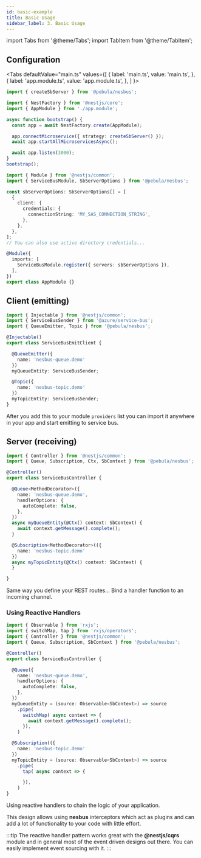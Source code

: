 ```yaml
---
id: basic-example
title: Basic Usage
sidebar_label: 3. Basic Usage
---
```

import Tabs from '@theme/Tabs';
import TabItem from '@theme/TabItem';

## Configuration

<Tabs defaultValue="main.ts"
  values={[
    { label: 'main.ts', value: 'main.ts', },
    { label: 'app.module.ts', value: 'app.module.ts', },
  ]
}>

<TabItem value="main.ts">

```typescript title=""main.ts"
import { createSbServer } from '@pebula/nesbus';

import { NestFactory } from '@nestjs/core';
import { AppModule } from './app.module';

async function bootstrap() {
  const app = await NestFactory.create(AppModule);

  app.connectMicroservice({ strategy: createSbServer() });
  await app.startAllMicroservicesAsync();

  await app.listen(3000);
}
bootstrap();
```

</TabItem>

<TabItem value="app.module.ts">

```typescript title="app.module.ts"
import { Module } from '@nestjs/common';
import { ServiceBusModule, SbServerOptions } from '@pebula/nesbus';

const sbServerOptions: SbServerOptions[] = [
  {
    client: {
      credentials: {
        connectionString: 'MY_SAS_CONNECTION_STRING',
      },
    },
  },
];
// You can also use active directory credentials...

@Module({
  imports: [
    ServiceBusModule.register({ servers: sbServerOptions }),
  ],
})
export class AppModule {}
```

</TabItem>

</Tabs>

## Client (emitting)

```typescript
import { Injectable } from '@nestjs/common';
import { ServiceBusSender } from '@azure/service-bus';
import { QueueEmitter, Topic } from '@pebula/nesbus';

@Injectable()
export class ServiceBusEmitClient {

  @QueueEmitter({
    name: 'nesbus-queue.demo'
  })
  myQueueEntity: ServiceBusSender;

  @Topic({
    name: 'nesbus-topic.demo'
  })
  myTopicEntity: ServiceBusSender;
}
```

After you add this to your module `providers` list you can import it anywhere in your app and start emitting to service bus.

## Server (receiving)

```typescript
import { Controller } from '@nestjs/common';
import { Queue, Subscription, Ctx, SbContext } from '@pebula/nesbus';

@Controller()
export class ServiceBusController {

  @Queue<MethodDecorator>({
    name: 'nesbus-queue.demo',
    handlerOptions: {
      autoComplete: false,
    },
  })
  async myQueueEntity(@Ctx() context: SbContext) {
    await context.getMessage().complete();
  }

  @Subscription<MethodDecorator>(({
    name: 'nesbus-topic.demo'
  })
  async myTopicEntity(@Ctx() context: SbContext) {
  }

}
```

Same way you define your REST routes... Bind a handler function to an incoming channel.

### Using Reactive Handlers

```typescript
import { Observable } from 'rxjs';
import { switchMap, tap } from 'rxjs/operators';
import { Controller } from '@nestjs/common';
import { Queue, Subscription, SbContext } from '@pebula/nesbus';

@Controller()
export class ServiceBusController {

  @Queue({
    name: 'nesbus-queue.demo',
    handlerOptions: {
      autoComplete: false,
    },
  })
  myQueueEntity = (source: Observable<SbContext>) => source
    .pipe(
      switchMap( async context => {
        await context.getMessage().complete();
      }),
    )

  @Subscription(({
    name: 'nesbus-topic.demo'
  })
  myTopicEntity = (source: Observable<SbContext>) => source
    .pipe(
      tap( async context => {

      }),
    )
}
```

Using reactive handlers to chain the logic of your application.

This design allows using **nesbus** interceptors which act as plugins and can add a lot of functionality to your code with little effort.

:::tip
The reactive handler pattern works great with the **@nestjs/cqrs** module and in general most of the event driven designs out there.
You can easily implement event sourcing with it.
:::
